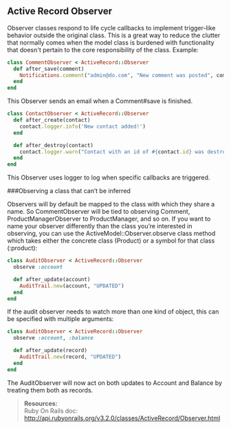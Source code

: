 ## Active Record Observer
Observer classes respond to life cycle callbacks to implement trigger-like behavior outside the original class. This is a great way to reduce the clutter that normally comes when the model class is burdened with functionality that doesn't pertain to the core responsibility of the class. Example:
```ruby
class CommentObserver < ActiveRecord::Observer
  def after_save(comment)
    Notifications.comment("admin@do.com", "New comment was posted", comment).deliver
  end
end
```
This Observer sends an email when a Comment#save is finished.
```ruby
class ContactObserver < ActiveRecord::Observer
  def after_create(contact)
    contact.logger.info('New contact added!')
  end

  def after_destroy(contact)
    contact.logger.warn("Contact with an id of #{contact.id} was destroyed!")
  end
end
```
This Observer uses logger to log when specific callbacks are triggered.

###Observing a class that can’t be inferred

Observers will by default be mapped to the class with which they share a name. So CommentObserver will be tied to observing Comment, ProductManagerObserver to ProductManager, and so on. If you want to name your observer differently than the class you’re interested in observing, you can use the ActiveModel::Observer.observe class method which takes either the concrete class (Product) or a symbol for that class (:product):
```ruby
class AuditObserver < ActiveRecord::Observer
  observe :account

  def after_update(account)
    AuditTrail.new(account, "UPDATED")
  end
end
```
If the audit observer needs to watch more than one kind of object, this can be specified with multiple arguments:
```ruby
class AuditObserver < ActiveRecord::Observer
  observe :account, :balance

  def after_update(record)
    AuditTrail.new(record, "UPDATED")
  end
end
```
The AuditObserver will now act on both updates to Account and Balance by treating them both as records.

> **Resources:**<br/>
> Ruby On Rails doc: http://api.rubyonrails.org/v3.2.0/classes/ActiveRecord/Observer.html
